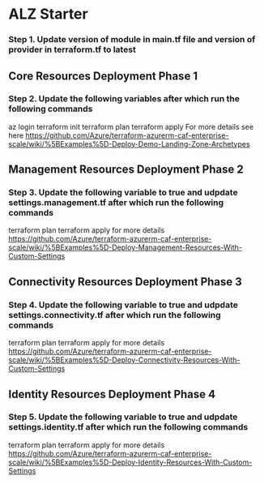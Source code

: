 # ALZ Starter

### Step 1. Update version of module in main.tf file and version of provider in terraform.tf to latest

## Core Resources Deployment Phase 1
### Step 2. Update the following variables after which run the following commands
az login
terraform init
terraform plan
terraform apply
For more details see here https://github.com/Azure/terraform-azurerm-caf-enterprise-scale/wiki/%5BExamples%5D-Deploy-Demo-Landing-Zone-Archetypes

## Management Resources Deployment  Phase 2
### Step 3. Update the following variable to true and udpdate settings.management.tf after which run the following commands
terraform plan
terraform apply
for more details https://github.com/Azure/terraform-azurerm-caf-enterprise-scale/wiki/%5BExamples%5D-Deploy-Management-Resources-With-Custom-Settings

## Connectivity Resources Deployment  Phase 3
### Step 4. Update the following variable to true and udpdate settings.connectivity.tf after which run the following commands
terraform plan
terraform apply
for more details https://github.com/Azure/terraform-azurerm-caf-enterprise-scale/wiki/%5BExamples%5D-Deploy-Connectivity-Resources-With-Custom-Settings

## Identity Resources Deployment  Phase 4
### Step 5. Update the following variable to true and udpdate settings.identity.tf after which run the following commands
terraform plan
terraform apply
for more details https://github.com/Azure/terraform-azurerm-caf-enterprise-scale/wiki/%5BExamples%5D-Deploy-Identity-Resources-With-Custom-Settings
